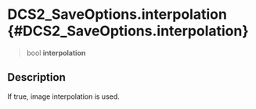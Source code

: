 DCS2\_SaveOptions.interpolation {#DCS2_SaveOptions.interpolation}
===============================

> bool **interpolation**

Description
-----------

If true, image interpolation is used.
